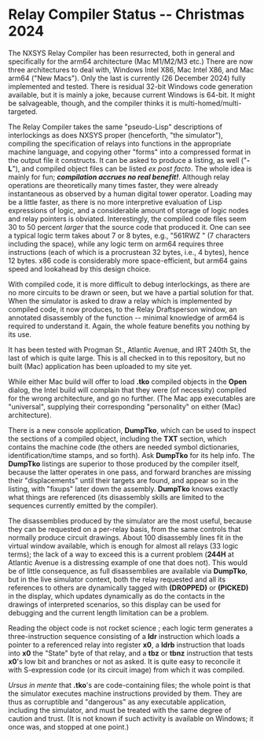 # Relay Compiler Status -- Christmas 2024

The NXSYS Relay Compiler has been resurrected, both in general and specifically for the arm64 architecture (Mac M1/M2/M3 etc.) 
There are now three architectures to deal with, Windows Intel X86, Mac Intel X86, and Mac arm64 ("New Macs"). Only the last is currently (26 December 2024) fully implemented and tested.  There is residual 32-bit Windows code generation available, but it is mainly a joke, because current Windows is 64-bit.  It might be salvageable, though, and the compiler thinks it is multi-homed/multi-targeted.

The Relay Compiler takes the same "pseudo-Lisp" descriptions of interlockings as does NXSYS proper (henceforth, "the simulator"),
compiling the specification of relays into functions in the appropriate machine language, and copying other "forms" into a compressed
format in the output file it constructs.  It can be asked to produce a listing, as well ("**-L**"), and compiled object files can be
listed *ex post facto*.  The whole idea is mainly for fun; ***compilation accrues no real benefit!***.  Although relay operations are
theoretically many times faster, they were already instantaneous as observed by a human digital tower operator.  Loading may be a little faster, as there is no more interpretive evaluation of Lisp expressions of logic, and a considerable amount of storage of logic nodes and relay pointers is obviated.  Interestingly, the compiled code files seem 30 to 50 percent *larger* that the source code that produced it. One can see a typical logic term takes about 7 or 8 bytes, e.g., "561RWZ " (7 characters including the space), while any logic term on arm64 requires three instructions (each of which is a procrustean 32 bytes, i.e., 4 bytes), hence 12 bytes.  x86 code is considerably more space-efficient, but arm64 gains speed and lookahead by this design choice.

With compiled code, it is more difficult to debug interlockings, as there are no more circuits to be drawn or seen, but we have a
partial solution for that.  When the simulator is asked to draw a relay which is implemented by compiled code, it now produces,
to the Relay Draftsperson window, an annotated disassembly of the function -- minimal knowledge of arm64 is required to understand it.  Again, the whole feature benefits you nothing by its use.

It has been tested with Progman St., Atlantic Avenue, and IRT 240th St, the last of which is quite large.  This is all checked in to this repository, but no built (Mac) application has been uploaded to my site yet.

While either Mac build will offer to load **.tko** compiled objects in the **Open** dialog, the Intel build will complain that they were (of necessity) compiled for the wrong architecture, and go no further.  (The Mac app executables are "universal", supplying their corresponding "personality" on either (Mac) architecture).

There is a new console application, **DumpTko**, which can be used to inspect the sections of a compiled object, including the **TXT**
section, which contains the machine code (the others are needed symbol dictionaries, identification/time stamps, and so forth).  Ask **DumpTko** for its help info. The **DumpTko** listings are superior to those produced by the compiler itself, because the latter operates in one pass, and forward branches are missing their "displacements" until their targets are found, and appear so in the listing, with "fixups" later down the assembly.  **DumpTko** knows exactly what things are referenced (its disassembly skills are limited to the sequences currently emitted by the compiler).

The disassemblies produced by the simulator are the most useful, because they can be requested on a per-relay basis, from the same
controls that normally produce circuit drawings.  About 100 disassembly lines fit in the virtual window available, which is
enough for almost all relays (33 logic terms); the lack of a way to exceed this is a current problem (**244H** at Atlantic Avenue is a distressing example of one that does not).  This would be of little consequence, as full disassemblies are available via **DumpTko**, but in the live simulator context, both the relay requested and all its references to others are dynamically tagged with **(DROPPED)** or **(PICKED)** in the display, which updates dynamically as do the contacts in the drawings of interpreted scenarios, so this display can be used for debugging and the current length limitation can be a problem.

Reading the object code is not rocket science ; each logic term generates a three-instruction sequence consisting of a **ldr** instruction which loads a pointer to a referenced relay into register **x0**, a **ldrb** instruction that loads into **x0** the "State" byte of that relay, and a **tbz** or **tbnz** instruction that tests **x0**'s low bit and branches or not as asked. It is quite easy to reconcile it with S-expression code (or its circuit image) from which it was compiled.

*Ursus in mente* that **.tko**'s are code-containing files; the whole point is that the simulator executes machine instructions provided by them.  They are thus as corruptible and "dangerous" as any executable application, including the simulator, and must be treated with the same degree of caution and trust.  (It is not known if such activity is available on Windows; it once was, and stopped at one point.)

